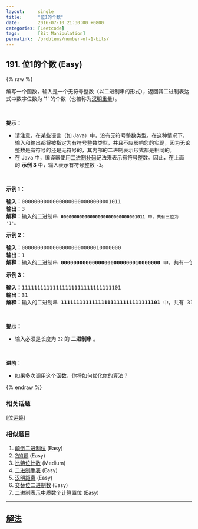 ```yaml
---
layout:     single
title:      "位1的个数"
date:       2016-07-10 21:30:00 +0800
categories: [Leetcode]
tags:       [Bit Manipulation]
permalink:  /problems/number-of-1-bits/
---
```


## 191. 位1的个数 (Easy)

{% raw %}

<p>编写一个函数，输入是一个无符号整数（以二进制串的形式），返回其二进制表达式中数字位数为 '1' 的个数（也被称为<a href="https://baike.baidu.com/item/%E6%B1%89%E6%98%8E%E9%87%8D%E9%87%8F" target="_blank">汉明重量</a>）。</p>

<p> </p>

<p><strong>提示：</strong></p>

<ul>
	<li>请注意，在某些语言（如 Java）中，没有无符号整数类型。在这种情况下，输入和输出都将被指定为有符号整数类型，并且不应影响您的实现，因为无论整数是有符号的还是无符号的，其内部的二进制表示形式都是相同的。</li>
	<li>在 Java 中，编译器使用<a href="https://baike.baidu.com/item/二进制补码/5295284" target="_blank">二进制补码</a>记法来表示有符号整数。因此，在上面的 <strong>示例 3</strong> 中，输入表示有符号整数 <code>-3</code>。</li>
</ul>

<p> </p>

<p><strong>示例 1：</strong></p>

<pre>
<strong>输入：</strong>00000000000000000000000000001011
<strong>输出：</strong>3
<strong>解释：</strong>输入的二进制串 <code><strong>00000000000000000000000000001011</strong> 中，共有三位为 '1'。</code>
</pre>

<p><strong>示例 2：</strong></p>

<pre>
<strong>输入：</strong>00000000000000000000000010000000
<strong>输出：</strong>1
<strong>解释：</strong>输入的二进制串 <strong>00000000000000000000000010000000</strong> 中，共有一位为 '1'。
</pre>

<p><strong>示例 3：</strong></p>

<pre>
<strong>输入：</strong>11111111111111111111111111111101
<strong>输出：</strong>31
<strong>解释：</strong>输入的二进制串 <strong>11111111111111111111111111111101</strong> 中，共有 31 位为 '1'。</pre>

<p> </p>

<p><strong>提示：</strong></p>

<ul>
	<li>输入必须是长度为 <code>32</code> 的 <strong>二进制串</strong> 。</li>
</ul>

<ul>
</ul>

<p> </p>

<p><strong>进阶</strong>：</p>

<ul>
	<li>如果多次调用这个函数，你将如何优化你的算法？</li>
</ul>

{% endraw %}

### 相关话题
  [[位运算](https://github.com/openset/leetcode/tree/master/tag/bit-manipulation/README.md)]

### 相似题目
  1. [颠倒二进制位](/problems/reverse-bits) (Easy)
  1. [2的幂](/problems/power-of-two) (Easy)
  1. [比特位计数](/problems/counting-bits) (Medium)
  1. [二进制手表](/problems/binary-watch) (Easy)
  1. [汉明距离](/problems/hamming-distance) (Easy)
  1. [交替位二进制数](/problems/binary-number-with-alternating-bits) (Easy)
  1. [二进制表示中质数个计算置位](/problems/prime-number-of-set-bits-in-binary-representation) (Easy)

---

## [解法](https://github.com/openset/leetcode/tree/master/problems/number-of-1-bits)
